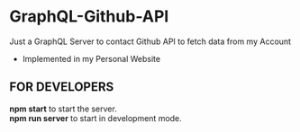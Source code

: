 # GraphQL-Github-API
Just a GraphQL Server to contact Github API to fetch data from my Account

* Implemented in my Personal Website

## FOR DEVELOPERS

__npm start__ to start the server.<br>
__npm run server__ to start in development mode.
